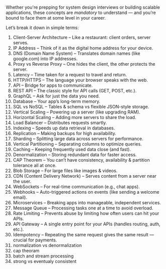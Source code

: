 Whether you're prepping for system design interviews or building scalable applications, these concepts are *mandatory* to understand — and you’re bound to face them at some level in your career.

Let’s break it down in simple terms:
1. Client-Server Architecture – Like a restaurant: client orders, server serves.
2. IP Address – Think of it as the digital home address for your device.
3. DNS (Domain Name System) – Translates domain names (like google.com) into IP addresses.
4. Proxy vs Reverse Proxy – One hides the client, the other protects the server.
5. Latency – Time taken for a request to travel and return.
6. HTTP/HTTPS – The language your browser speaks with the web.
7. API – Bridge for apps to communicate.
8. REST API – The classic style for API calls (GET, POST, etc.).
9. GraphQL – Ask for just the data you need.
10. Database – Your app’s long-term memory.
11. SQL vs NoSQL – Tables & schema vs flexible JSON-style storage.
12. Vertical Scaling – Powering up a server (like upgrading RAM).
13. Horizontal Scaling – Adding more servers to share the load.
14. Load Balancer – Distributes requests smartly.
15. Indexing – Speeds up data retrieval in databases.
16. Replication – Making backups for high availability.
17. Sharding – Splitting large data across servers for performance.
18. Vertical Partitioning – Separating columns to optimize queries.
19. Caching – Keeping frequently used data close (and fast).
20. Denormalization – Storing redundant data for faster access.
21. CAP Theorem – You can’t have consistency, availability & partition tolerance all at once.
22. Blob Storage – For large files like images & videos.
23. CDN (Content Delivery Network) – Serves content from a server near the user.
24. WebSockets – For real-time communication (e.g., chat apps).
25. Webhooks – Auto-triggered actions on events (like sending a welcome email).
26. Microservices – Breaking apps into manageable, independent services.
27. Message Queue – Processing tasks one at a time to avoid overload.
28. Rate Limiting – Prevents abuse by limiting how often users can hit your APIs.
29. API Gateway – A single entry point for your APIs (handles routing, auth, etc.).
30. Idempotency – Repeating the same request gives the same result — crucial for payments.
31. normalization vs denormalization
32. cap theoram
33. batch and stream processing
34. strong vs eventualy consistent
